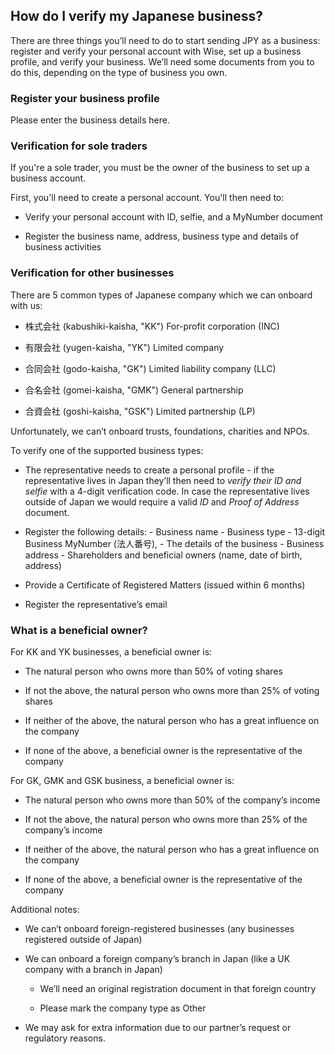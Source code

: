 ## How do I verify my Japanese business?  
There are three things you’ll need to do to start sending JPY as a business: register and verify your personal account with Wise, set up a business profile, and verify your business. We’ll need some documents from you to do this, depending on the type of business you own.

### Register your business profile

Please enter the business details here.

### Verification for sole traders

If you're a sole trader, you must be the owner of the business to set up a business account. 

First, you'll need to create a personal account. You'll then need to:

  * Verify your personal account with ID, selfie, and a MyNumber document

  * Register the business name, address, business type and details of business activities




### Verification for other businesses

There are 5 common types of Japanese company which we can onboard with us:

  * 株式会社 (kabushiki-kaisha, "KK") For-profit corporation (INC)

  * 有限会社 (yugen-kaisha, "YK") Limited company 

  * 合同会社 (godo-kaisha, "GK") Limited liability company (LLC)

  * 合名会社 (gomei-kaisha, "GMK") General partnership

  * 合資会社 (goshi-kaisha, "GSK") Limited partnership (LP) 




Unfortunately, we can’t onboard trusts, foundations, charities and NPOs.

To verify one of the supported business types:

  * The representative needs to create a personal profile - if the representative lives in Japan they’ll then need to _verify their ID and selfie_ with a 4-digit verification code. In case the representative lives outside of Japan we would require a valid _ID_ and _Proof of Address_ document.

  * Register the following details: \- Business name \- Business type \- 13-digit Business MyNumber (法人番号), \- The details of the business \- Business address \- Shareholders and beneficial owners (name, date of birth, address)

  * Provide a Certificate of Registered Matters (issued within 6 months)

  * Register the representative’s email




### What is a beneficial owner?

For KK and YK businesses, a beneficial owner is:

  * The natural person who owns more than 50% of voting shares

  * If not the above, the natural person who owns more than 25% of voting shares

  * If neither of the above, the natural person who has a great influence on the company

  * If none of the above, a beneficial owner is the representative of the company




For GK, GMK and GSK business, a beneficial owner is:

  * The natural person who owns more than 50% of the company’s income

  * If not the above, the natural person who owns more than 25% of the company’s income

  * If neither of the above, the natural person who has a great influence on the company

  * If none of the above, a beneficial owner is the representative of the company




Additional notes:

  * We can’t onboard foreign-registered businesses (any businesses registered outside of Japan)

  * We can onboard a foreign company’s branch in Japan (like a UK company with a branch in Japan)

    * We’ll need an original registration document in that foreign country

    * Please mark the company type as Other

  * We may ask for extra information due to our partner’s request or regulatory reasons.